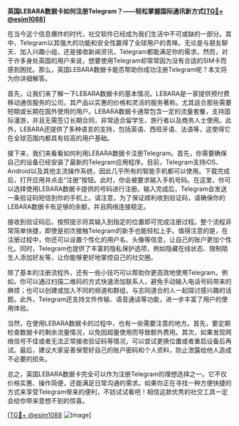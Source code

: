 **英国LEBARA数据卡如何注册Telegram？——轻松掌握国际通讯新方式[[TG💪+ @esim1088](https://t.me/s/esim1088)]**

在当今这个信息爆炸的时代，社交软件已经成为我们生活中不可或缺的一部分。其中，Telegram以其强大的功能和安全性赢得了全球用户的青睐。无论是与朋友聊天、加入兴趣小组，还是接收新闻资讯，Telegram都能满足你的需求。然而，对于许多身处英国的用户来说，想要使用Telegram却常常因为没有合适的SIM卡而感到困扰。那么，英国LEBARA数据卡能否帮助你成功注册Telegram呢？本文将为你详细解答。

首先，让我们来了解一下LEBARA数据卡的基本情况。LEBARA是一家提供预付费移动通信服务的公司，其产品以实惠的价格和灵活的服务著称。尤其适合那些需要短期或长期在国外使用的用户。LEBARA数据卡通常包含一定的流量套餐，支持国际漫游，并且无需签订长期合同，非常适合留学生、旅行者以及商务人士使用。此外，LEBARA还提供了多种语言的支持，包括英语、西班牙语、法语等，这使得它在全球范围内都具有较高的用户基础。

接下来，我们来看看如何利用LEBARA数据卡注册Telegram。首先，你需要确保自己的设备已经安装了最新的Telegram应用程序。目前，Telegram支持iOS、Android以及其他主流操作系统，因此几乎所有的智能手机都可以使用。下载完成后，打开应用并点击“注册”按钮。此时，你会被要求输入手机号码。在这里，你可以选择使用LEBARA数据卡提供的号码进行注册。输入完成后，Telegram会发送一条验证码短信到你的手机上。请注意，为了保证顺利收到验证码，请确保你的LEBARA数据卡有足够的余额，并且网络连接稳定。

接收到验证码后，按照提示将其输入到指定的位置即可完成注册过程。整个流程非常简单快捷，即使是初次接触Telegram的新手也能轻松上手。值得注意的是，在注册过程中，你还可以设置个性化的用户名、头像等信息，让自己的账户更加个性化。同时，Telegram也提供了丰富的隐私保护选项，例如隐藏在线状态、限制陌生人添加好友等，让你能够更好地掌控自己的社交圈。

除了基本的注册流程外，还有一些小技巧可以帮助你更高效地使用Telegram。例如，你可以通过扫描二维码的方式快速添加联系人，避免手动输入电话号码带来的麻烦；也可以创建或加入不同的频道和群组，与志同道合的人一起探讨感兴趣的话题。此外，Telegram还支持文件传输、语音通话等功能，进一步丰富了用户的使用体验。

当然，在使用LEBARA数据卡的过程中，也有一些需要注意的地方。首先，要定期检查数据卡的剩余流量情况，以免因超量使用而导致额外费用。其次，如果发现网络信号不佳或者无法正常接收验证码等情况，可以尝试更换位置或者重启设备后再试。最后，建议大家妥善保管好自己的账户密码和个人资料，防止泄露给他人造成不必要的损失。

总之，英国LEBARA数据卡完全可以作为注册Telegram的理想选择之一。它不仅价格实惠、操作简便，还能满足日常沟通的需求。如果你正在寻找一种方便快捷的方式来享受Telegram带来的便利，不妨试试看吧！相信这款优秀的社交工具一定会给你带来意想不到的惊喜。

[[TG💪+ @esim1088](https://t.me/s/esim1088) ![Image](https://i.postimg.cc/4NQfJmqS/Snipaste-2025-05-13-00-14-12.png)]